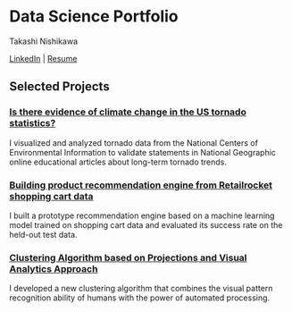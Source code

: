# Data Science Portfolio

Takashi Nishikawa

[LinkedIn](__) | [Resume](__)

## Selected Projects

### [Is there evidence of climate change in the US tornado statistics?](../../../us_tornado_stats)
I visualized and analyzed tornado data from the National Centers of Environmental Information to validate statements in National Geographic online educational articles about long-term tornado trends.

### [Building product recommendation engine from Retailrocket shopping cart data](../../../product_recom_eng)
I built a prototype recommendation engine based on a machine learning model trained on shopping cart data and evaluated its success rate on the held-out test data.

### [Clustering Algorithm based on Projections and Visual Analytics Approach](../../../projection_based_clustering)
I developed a new clustering algorithm that combines the visual pattern recognition ability of humans with the power of automated processing.
